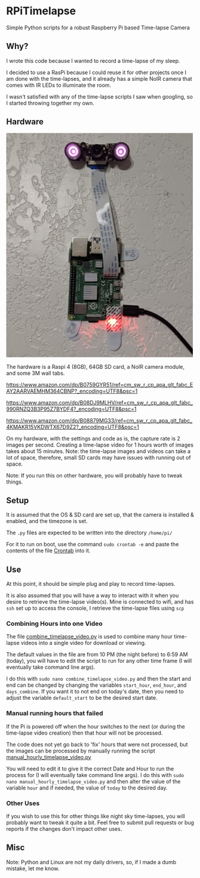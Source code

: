 # RPiTimelapse
Simple Python scripts for a robust Raspberry Pi based Time-lapse Camera


## Why?

I wrote this code because I wanted to record a time-lapse of my sleep.

I decided to use a RasPi because I could reuse it for other projects once I am done with the time-lapses, and it already has a simple NoIR camera that comes with IR LEDs to illuminate the room.  

I wasn't satisfied with any of the time-lapse scripts I saw when googling, so I started throwing together my own.


## Hardware

![Hardware](./Time_Lapse_Cam_V1.png)

The hardware is a Raspi 4 (8GB), 64GB SD card, a NoIR camera module, and some 3M wall tabs.

https://www.amazon.com/dp/B0759GYR51/ref=cm_sw_r_cp_apa_glt_fabc_EAY2AARVAEMHM364CBNP?_encoding=UTF8&psc=1

https://www.amazon.com/dp/B08DJ9MLHV/ref=cm_sw_r_cp_apa_glt_fabc_990RNZQ3B3P95Z7BYDF4?_encoding=UTF8&psc=1

https://www.amazon.com/dp/B08879MG33/ref=cm_sw_r_cp_apa_glt_fabc_4KMAKR15VKDWTX67D9Z2?_encoding=UTF8&psc=1

On my hardware, with the settings and code as is, the capture rate is 2 images per second.
Creating a time-lapse video for 1 hours worth of images takes about 15 minutes. 
Note: the time-lapse images and videos can take a lot of space, therefore, small SD cards may have issues with running out of space.

Note: 
If you run this on other hardware, you will probably have to tweak things.


## Setup

It is assumed that the OS & SD card are set up, that the camera is installed & enabled, and the timezone is set.

The `.py` files are expected to be written into the directory `/home/pi/`

For it to run on boot, use the command `sudo crontab -e` and paste the contents of the file [Crontab](./Crontab) into it.


## Use

At this point, it should be simple plug and play to record time-lapses.

It is also assumed that you will have a way to interact with it when you desire to retrieve the time-lapse video(s).
Mine is connected to wifi, and has `ssh` set up to access the console, I retrieve the time-lapse files using `scp` 


### Combining Hours into one Video

The file [combine_timelapse_video.py](./combine_timelapse_video.py) is used to combine many hour time-lapse videos into a single video for download or viewing.

The default values in the file are from 10 PM (the night before) to 6:59 AM (today), you will have to edit the script to run for any other time frame (I will eventually take command line args).

I do this with `sudo nano combine_timelapse_video.py` and then the start and end can be changed by changing the variables `start_hour`, `end_hour`, and `days_combine`. If you want it to not end on today's date, then you need to adjust the variable `default_start` to be the desired start date.


### Manual running hours that failed

If the Pi is powered off when the hour switches to the next (or during the time-lapse video creation) then that hour will not be processed.

The code does not yet go back to 'fix' hours that were not processed, but the images can be processed by manually running the script [manual_hourly_timelapse_video.py](./manual_hourly_timelapse_video.py)

You will need to edit it to give it the correct Date and Hour to run the process for (I will eventually take command line args).
I do this with `sudo nano manual_hourly_timelapse_video.py` and then alter the value of the variable `hour` and if needed, the value of `today` to the desired day. 


### Other Uses

If you wish to use this for other things like night sky time-lapses, you will probably want to tweak it quite a bit.
Feel free to submit pull requests or bug reports if the changes don't impact other uses. 

## Misc

Note: Python and Linux are not my daily drivers, so, if I made a dumb mistake, let me know.



